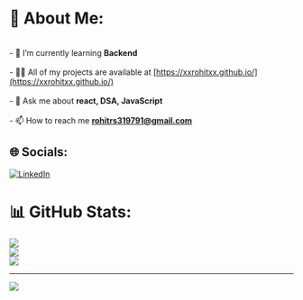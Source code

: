 # 💫 About Me:
<br>- 🌱 I’m currently learning **Backend**<br><br>- 👨‍💻 All of my projects are available at [https://xxrohitxx.github.io/](https://xxrohitxx.github.io/)<br><br>- 💬 Ask me about **react, DSA, JavaScript**<br><br>- 📫 How to reach me **rohitrs319791@gmail.com**


## 🌐 Socials:
[![LinkedIn](https://img.shields.io/badge/LinkedIn-%230077B5.svg?logo=linkedin&logoColor=white)](https://linkedin.com/in/iamrohit90) 
# 📊 GitHub Stats:
![](https://github-readme-stats.vercel.app/api?username=xxRohitxx&theme=dark&hide_border=false&include_all_commits=false&count_private=false)<br/>
![](https://github-readme-streak-stats.herokuapp.com/?user=xxRohitxx&theme=dark&hide_border=false)<br/>
![](https://github-readme-stats.vercel.app/api/top-langs/?username=xxRohitxx&theme=dark&hide_border=false&include_all_commits=false&count_private=false&layout=compact)

---
[![](https://visitcount.itsvg.in/api?id=xxRohitxx&icon=0&color=0)](https://visitcount.itsvg.in)
